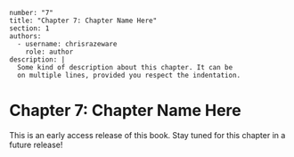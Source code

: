```metadata
number: "7"
title: "Chapter 7: Chapter Name Here"
section: 1
authors:
  - username: chrisrazeware
    role: author
description: |
  Some kind of description about this chapter. It can be
  on multiple lines, provided you respect the indentation.
```

# Chapter 7: Chapter Name Here

This is an early access release of this book. Stay tuned for this chapter in a future release!